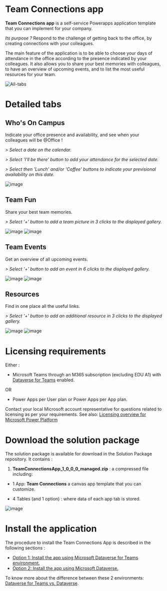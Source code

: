 # Team Connections app

**Team Connections app** is a self-service Powerapps application template that you can implement for your company. 

*Its purpose ?* Respond to the challenge of getting back to the office, by creating connections with your colleagues. 

The main feature of the application is to be able to choose your days of attendance in the office according to the presence indicated by your colleagues. It also allows you to share your best memories with colleagues, to have an overview of upcoming events, and to list the most useful resources for your team. 

![All-tabs](https://user-images.githubusercontent.com/119928725/208634345-9b63dc66-d2ee-49f4-91b7-5cec0b9b252e.png)

# Detailed tabs

## **Who's On Campus**

Indicate your office presence and availability, and see when your colleagues will be @Office !

*> Select a date on the calendar.*

*> Select 'I'll be there' button to add your attendance for the selected date.*

*> Select then 'Lunch' and/or 'Coffee' buttons to indicate your previsional availability on this date.*

![image](https://user-images.githubusercontent.com/119928725/208633348-033e24f0-cc16-4bfc-a14d-1d1011c8b849.png)


## **Team Fun**

Share your best team memories.

*> Select '+' button to add a team picture in 3 clicks to the displayed gallery.*

![image](https://user-images.githubusercontent.com/119928725/208623065-6840f235-6e5f-480b-a4a9-842cfa21b77e.png)
![image](https://user-images.githubusercontent.com/119928725/208623282-539311c8-5755-459a-bc02-d2fd08d59466.png)



## **Team Events**

Get an overview of all upcoming events.

*> Select '+' button to add an event in 6 clicks to the displayed gallery.*

![image](https://user-images.githubusercontent.com/119928725/208627816-c3e6b186-7e21-4244-8362-ec43cc916500.png)
![image](https://user-images.githubusercontent.com/119928725/208627972-4a02326b-dca6-4a42-aad8-77393b62dfd2.png)



## **Resources**

Find in one place all the useful links.

*> Select '+' button to add an additional resource in 3 clicks to the displayed gallery.*

![image](https://user-images.githubusercontent.com/119928725/208629421-fbf47cc0-5575-4d00-9ca5-8e1c647a85d2.png)
![image](https://user-images.githubusercontent.com/119928725/208629550-0a539b13-3b40-46f2-b00f-d5272be7f4eb.png)



# Licensing requirements
Either : 
 
 - Microsoft Teams through an M365 subscription (excluding EDU A1) with [Dataverse for Teams](https://docs.microsoft.com/en-us/powerapps/teams/overview-data-platform) enabled.

OR

 - Power Apps per User plan or Power Apps per App plan.
 

Contact your local Microsoft account representative for questions related to licensing as per your requirements. See also: [Licensing overview for Microsoft Power Platform](https://docs.microsoft.com/en-us/power-platform/admin/pricing-billing-skus)



# Download the solution package

The solution package is available for download in the Solution Package repository.
It contains :

1. **TeamConnectionsApp_1_0_0_0_managed.zip** : a compressed file including:

 - 1 App: **Team Connections** a canvas app template that you can customize.
		 
 - 4 Tables (and 1 option) : where data of each app tab is stored.
 
 
![image](https://user-images.githubusercontent.com/119928725/208477256-8d5c0744-42e2-420f-9509-e0bd89ceb552.png)



# Install the application

The procedure to install the Team Connections App is described in the following sections :

 - [Option 1: Install the app using Microsoft Dataverse for Teams environment.](/Option1%3A%20Install%20with%20Dataverse%20for%20Teams.md)
 - [Option 2: Install the app using Microsoft Dataverse.](/Option2%3A%20Install%20with%20Microsoft%20Dataverse.md)
 
To know more about the difference between these 2 environments: [Dataverse for Teams vs. Dataverse](https://docs.microsoft.com/en-us/powerapps/teams/data-platform-compare).
